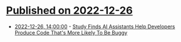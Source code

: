 # [Published on 2022-12-26](index.md)

* [2022-12-26, 14:00:00](https://developers.slashdot.org/story/22/12/26/1336206/study-finds-ai-assistants-help-developers-produce-code-thats-more-likely-to-be-buggy?utm_source=rss1.0mainlinkanon&utm_medium=feed) - [Study Finds AI Assistants Help Developers Produce Code That's More Likely To Be Buggy](https://developers.slashdot.org/story/22/12/26/1336206/study-finds-ai-assistants-help-developers-produce-code-thats-more-likely-to-be-buggy?utm_source=rss1.0mainlinkanon&utm_medium=feed)

